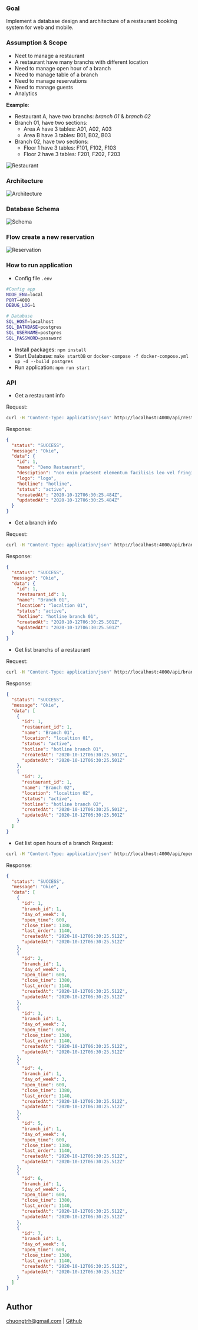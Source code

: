 ### Goal

Implement a database design and architecture of a restaurant booking system for web and mobile.

### Assumption & Scope
- Neet to manage a restaurant
- A restaurant have many branchs with different location
- Need to manage open hour of a branch
- Need to manage table of a branch
- Need to manage reservations
- Need to manage guests
- Analytics

**Example**:
- Restaurant A, have two branchs: *branch 01* & *branch 02*
- Branch 01, have two sections:
    - Area A have 3 tables: A01, A02, A03
    - Area B have 3 tables: B01, B02, B03
- Branch 02, have two sections:
    - Floor 1 have 3 tables: F101, F102, F103
    - Floor 2 have 3 tables: F201, F202, F203

![Restaurant](./assets/screenshot/restaurant01.png)

### Architecture

![Architecture](./assets/screenshot/architecture.png)

### Database Schema

![Schema](./assets/screenshot/schema.png)

### Flow create a new reservation

![Reservation](./assets/screenshot/flow_create_reservation.png)

### How to run application
- Config file `.env`
``` bash
#Config app
NODE_ENV=local
PORT=4000
DEBUG_LOG=1

# Database
SQL_HOST=localhost
SQL_DATABASE=postgres
SQL_USERNAME=postgres
SQL_PASSWORD=password
```

- Install packages: `npm install`
- Start Database: `make startDB` or `docker-compose -f docker-compose.yml up -d --build postgres`
- Run application: `npm run start`

### API
- Get a restaurant info

Request:
``` bash
curl -H "Content-Type: application/json" http://localhost:4000/api/restaurant/1
```

Response:
```json
{
  "status": "SUCCESS",
  "message": "Okie",
  "data": {
    "id": 1,
    "name": "Demo Restaurant",
    "desciption": "non enim praesent elementum facilisis leo vel fringilla est ullamcorper",
    "logo": "logo",
    "hotline": "hotline",
    "status": "active",
    "createdAt": "2020-10-12T06:30:25.484Z",
    "updatedAt": "2020-10-12T06:30:25.484Z"
  }
}
```
- Get a branch info

Request:
``` bash
curl -H "Content-Type: application/json" http://localhost:4000/api/branch/1
```
Response:
```json
{
  "status": "SUCCESS",
  "message": "Okie",
  "data": {
    "id": 1,
    "restaurant_id": 1,
    "name": "Branch 01",
    "location": "localtion 01",
    "status": "active",
    "hotline": "hotline branch 01",
    "createdAt": "2020-10-12T06:30:25.501Z",
    "updatedAt": "2020-10-12T06:30:25.501Z"
  }
}
```
- Get list branchs of a restaurant

Request:
``` bash
curl -H "Content-Type: application/json" http://localhost:4000/api/branch/restaurant/1
```
Response:
```json
{
  "status": "SUCCESS",
  "message": "Okie",
  "data": [
    {
      "id": 1,
      "restaurant_id": 1,
      "name": "Branch 01",
      "location": "localtion 01",
      "status": "active",
      "hotline": "hotline branch 01",
      "createdAt": "2020-10-12T06:30:25.501Z",
      "updatedAt": "2020-10-12T06:30:25.501Z"
    },
    {
      "id": 2,
      "restaurant_id": 1,
      "name": "Branch 02",
      "location": "localtion 02",
      "status": "active",
      "hotline": "hotline branch 02",
      "createdAt": "2020-10-12T06:30:25.501Z",
      "updatedAt": "2020-10-12T06:30:25.501Z"
    }
  ]
}
```
- Get list open hours of a branch
Request:
``` bash
curl -H "Content-Type: application/json" http://localhost:4000/api/openhour/branch/1
```
Response:
```json
{
  "status": "SUCCESS",
  "message": "Okie",
  "data": [
    {
      "id": 1,
      "branch_id": 1,
      "day_of_week": 0,
      "open_time": 600,
      "close_time": 1380,
      "last_order": 1140,
      "createdAt": "2020-10-12T06:30:25.512Z",
      "updatedAt": "2020-10-12T06:30:25.512Z"
    },
    {
      "id": 2,
      "branch_id": 1,
      "day_of_week": 1,
      "open_time": 600,
      "close_time": 1380,
      "last_order": 1140,
      "createdAt": "2020-10-12T06:30:25.512Z",
      "updatedAt": "2020-10-12T06:30:25.512Z"
    },
    {
      "id": 3,
      "branch_id": 1,
      "day_of_week": 2,
      "open_time": 600,
      "close_time": 1380,
      "last_order": 1140,
      "createdAt": "2020-10-12T06:30:25.512Z",
      "updatedAt": "2020-10-12T06:30:25.512Z"
    },
    {
      "id": 4,
      "branch_id": 1,
      "day_of_week": 3,
      "open_time": 600,
      "close_time": 1380,
      "last_order": 1140,
      "createdAt": "2020-10-12T06:30:25.512Z",
      "updatedAt": "2020-10-12T06:30:25.512Z"
    },
    {
      "id": 5,
      "branch_id": 1,
      "day_of_week": 4,
      "open_time": 600,
      "close_time": 1380,
      "last_order": 1140,
      "createdAt": "2020-10-12T06:30:25.512Z",
      "updatedAt": "2020-10-12T06:30:25.512Z"
    },
    {
      "id": 6,
      "branch_id": 1,
      "day_of_week": 5,
      "open_time": 600,
      "close_time": 1380,
      "last_order": 1140,
      "createdAt": "2020-10-12T06:30:25.512Z",
      "updatedAt": "2020-10-12T06:30:25.512Z"
    },
    {
      "id": 7,
      "branch_id": 1,
      "day_of_week": 6,
      "open_time": 600,
      "close_time": 1380,
      "last_order": 1140,
      "createdAt": "2020-10-12T06:30:25.512Z",
      "updatedAt": "2020-10-12T06:30:25.512Z"
    }
  ]
}
```


## Author
chuongtrh@gmail.com | [Github](https://github.com/chuongtrh)
